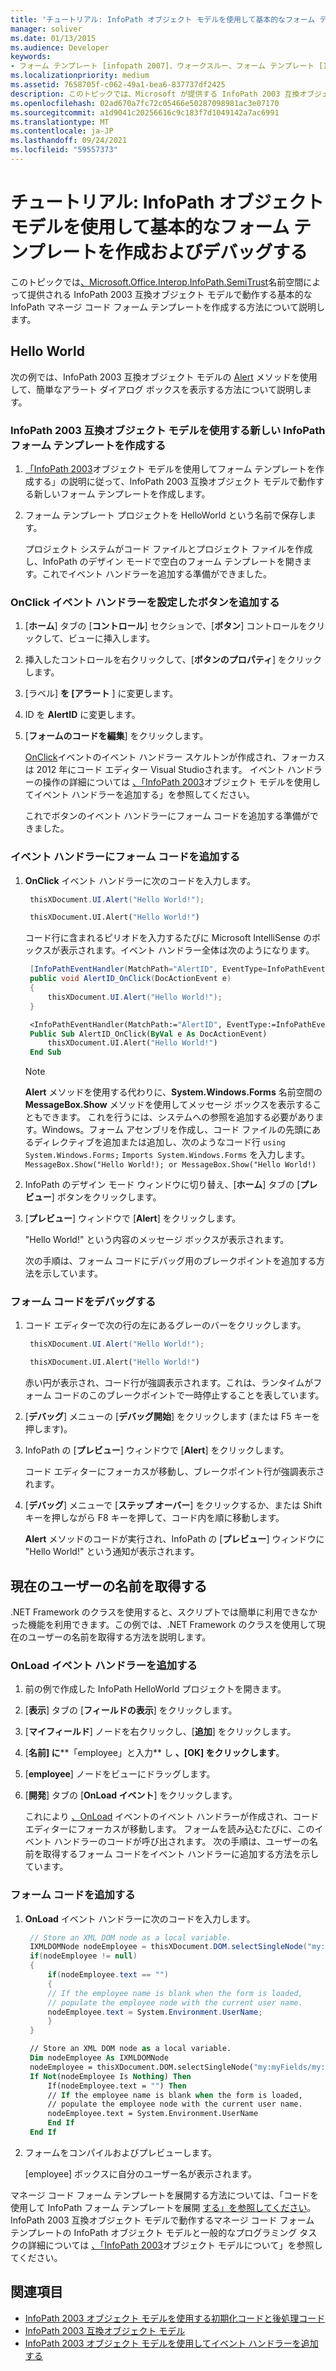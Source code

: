 ```yaml
---
title: 'チュートリアル: InfoPath オブジェクト モデルを使用して基本的なフォーム テンプレートを作成およびデバッグする'
manager: soliver
ms.date: 01/13/2015
ms.audience: Developer
keywords:
- フォーム テンプレート [infopath 2007]、ウォークスルー、フォーム テンプレート [InfoPath 2007]、InfoPath 2003 互換、InfoPath 2003 互換フォーム テンプレートの作成、チュートリアル
ms.localizationpriority: medium
ms.assetid: 7658705f-c062-49a1-bea6-837737df2425
description: このトピックでは、Microsoft が提供する InfoPath 2003 互換オブジェクト モデルで動作する基本的な InfoPath マネージ コード フォーム テンプレートを作成する方法について説明します。Office.Interop.InfoPath.SemiTrust 名前空間。
ms.openlocfilehash: 02ad670a7fc72c05466e50287098981ac3e07170
ms.sourcegitcommit: a1d9041c20256616c9c183f7d1049142a7ac6991
ms.translationtype: MT
ms.contentlocale: ja-JP
ms.lasthandoff: 09/24/2021
ms.locfileid: "59557373"
---
```

# <a name="walkthrough-create-and-debug-a-basic-form-template-using-the-infopath-object-model"></a>チュートリアル: InfoPath オブジェクト モデルを使用して基本的なフォーム テンプレートを作成およびデバッグする

このトピックでは[、Microsoft.Office.Interop.InfoPath.SemiTrust](https://msdn.microsoft.com/library/Microsoft.Office.Interop.InfoPath.SemiTrust.aspx)名前空間によって提供される InfoPath 2003 互換オブジェクト モデルで動作する基本的な InfoPath マネージ コード フォーム テンプレートを作成する方法について説明します。 
  
## <a name="hello-world"></a>Hello World

次の例では、InfoPath 2003 互換オブジェクト モデルの [Alert](https://msdn.microsoft.com/library/Microsoft.Office.Interop.InfoPath.SemiTrust.UI2.Alert.aspx) メソッドを使用して、簡単なアラート ダイアログ ボックスを表示する方法について説明します。 
  
### <a name="create-a-new-infopath-form-template-that-works-with-the-infopath-2003-compatible-object-model"></a>InfoPath 2003 互換オブジェクト モデルを使用する新しい InfoPath フォーム テンプレートを作成する

1. [「InfoPath 2003](how-to-create-a-form-template-using-the-infopath-2003-object-model.md)オブジェクト モデルを使用してフォーム テンプレートを作成する」の説明に従って、InfoPath 2003 互換オブジェクト モデルで動作する新しいフォーム テンプレートを作成します。
    
2. フォーム テンプレート プロジェクトを HelloWorld という名前で保存します。 
    
   プロジェクト システムがコード ファイルとプロジェクト ファイルを作成し、InfoPath のデザイン モードで空白のフォーム テンプレートを開きます。これでイベント ハンドラーを追加する準備ができました。
    
### <a name="add-a-button-with-an-onclick-event-handler"></a>OnClick イベント ハンドラーを設定したボタンを追加する

1. [**ホーム**] タブの [**コントロール**] セクションで、[**ボタン**] コントロールをクリックして、ビューに挿入します。 
    
2. 挿入したコントロールを右クリックして、[**ボタンのプロパティ**] をクリックします。
    
3. [ラベル] **を [アラート** ] に変更します。
    
4. ID を **AlertID** に変更します。
    
5. [**フォームのコードを編集**] をクリックします。
    
   [OnClick](https://msdn.microsoft.com/library/Microsoft.Office.Interop.InfoPath.SemiTrust._ButtonEventSink_Event.OnClick.aspx)イベントのイベント ハンドラー スケルトンが作成され、フォーカスは 2012 年にコード エディター Visual Studioされます。 イベント ハンドラーの操作の詳細については [、「InfoPath 2003](how-to-add-an-event-handler-using-the-infopath-2003-object-model.md)オブジェクト モデルを使用してイベント ハンドラーを追加する」を参照してください。 
    
   これでボタンのイベント ハンドラーにフォーム コードを追加する準備ができました。
    
### <a name="add-form-code-to-the-event-handler"></a>イベント ハンドラーにフォーム コードを追加する

1. **OnClick** イベント ハンドラーに次のコードを入力します。 
    
   ```cs
    thisXDocument.UI.Alert("Hello World!");
   ```

   ```vb
    thisXDocument.UI.Alert("Hello World!")
   ```

   コード行に含まれるピリオドを入力するたびに Microsoft IntelliSense のボックスが表示されます。イベント ハンドラー全体は次のようになります。
    
   ```cs
    [InfoPathEventHandler(MatchPath="AlertID", EventType=InfoPathEventType.OnClick)]
    public void AlertID_OnClick(DocActionEvent e)
    {
        thisXDocument.UI.Alert("Hello World!");
    }
   ```

   ```vb
    <InfoPathEventHandler(MatchPath:="AlertID", EventType:=InfoPathEventType.OnClick)>
    Public Sub AlertID_OnClick(ByVal e As DocActionEvent)
        thisXDocument.UI.Alert("Hello World!")
    End Sub
   ```

   > [!NOTE]
   > **Alert** メソッドを使用する代わりに、**System.Windows.Forms** 名前空間の **MessageBox.Show** メソッドを使用してメッセージ ボックスを表示することもできます。 これを行うには、システムへの参照を追加する必要があります。Windows。フォーム アセンブリを作成し、コード ファイルの先頭にあるディレクティブを追加または追加し、次のようなコード行 `using System.Windows.Forms;` `Imports System.Windows.Forms` を入力します。`MessageBox.Show("Hello World!); or MessageBox.Show("Hello World!)`
  
2. InfoPath のデザイン モード ウィンドウに切り替え、[**ホーム**] タブの [**プレビュー**] ボタンをクリックします。 
    
3. [**プレビュー**] ウィンドウで [**Alert**] をクリックします。 
    
   "Hello World!" という内容のメッセージ ボックスが表示されます。
    
   次の手順は、フォーム コードにデバッグ用のブレークポイントを追加する方法を示しています。
    
### <a name="debug-form-code"></a>フォーム コードをデバッグする

1. コード エディターで次の行の左にあるグレーのバーをクリックします。
    
   ```cs
    thisXDocument.UI.Alert("Hello World!");
   ```

   ```vb
    thisXDocument.UI.Alert("Hello World!")
   ```

   赤い円が表示され、コード行が強調表示されます。これは、ランタイムがフォーム コードのこのブレークポイントで一時停止することを表しています。
    
2. [**デバッグ**] メニューの [**デバッグ開始**] をクリックします (または F5 キーを押します)。 
    
3. InfoPath の [**プレビュー**] ウィンドウで [**Alert**] をクリックします。 
    
   コード エディターにフォーカスが移動し、ブレークポイント行が強調表示されます。
    
4. [**デバッグ**] メニューで [**ステップ オーバー**] をクリックするか、または Shift キーを押しながら F8 キーを押して、コード内を順に移動します。 
    
   **Alert** メソッドのコードが実行され、InfoPath の [**プレビュー**] ウィンドウに "Hello World!" という通知が表示されます。 
    
## <a name="getting-the-current-users-name"></a>現在のユーザーの名前を取得する

.NET Framework のクラスを使用すると、スクリプトでは簡単に利用できなかった機能を利用できます。この例では、.NET Framework のクラスを使用して現在のユーザーの名前を取得する方法を説明します。
  
### <a name="add-an-onload-event-handler"></a>OnLoad イベント ハンドラーを追加する

1. 前の例で作成した InfoPath HelloWorld プロジェクトを開きます。
    
2. [**表示**] タブの [**フィールドの表示**] をクリックします。
    
3. [**マイフィールド**] ノードを右クリックし、[**追加**] をクリックします。
    
4. [**名前] に****「employee」と入力** し **、[OK] をクリックします**。
    
5. [**employee**] ノードをビューにドラッグします。 
    
6. [**開発**] タブの [**OnLoad イベント**] をクリックします。
    
   これにより [、OnLoad](https://msdn.microsoft.com/library/Microsoft.Office.Interop.InfoPath.SemiTrust._XDocumentEventSink2_Event.OnLoad.aspx) イベントのイベント ハンドラーが作成され、コード エディターにフォーカスが移動します。 フォームを読み込むたびに、このイベント ハンドラーのコードが呼び出されます。 次の手順は、ユーザーの名前を取得するフォーム コードをイベント ハンドラーに追加する方法を示しています。 
    
### <a name="add-form-code"></a>フォーム コードを追加する

1. **OnLoad** イベント ハンドラーに次のコードを入力します。 
    
   ```cs
    // Store an XML DOM node as a local variable.
    IXMLDOMNode nodeEmployee = thisXDocument.DOM.selectSingleNode("my:myFields/my:employee");
    if(nodeEmployee != null)
    {
        if(nodeEmployee.text == "")
        {
        // If the employee name is blank when the form is loaded, 
        // populate the employee node with the current user name.
        nodeEmployee.text = System.Environment.UserName;
        }
    }
   ```

   ```vb
    // Store an XML DOM node as a local variable.
    Dim nodeEmployee As IXMLDOMNode
    nodeEmployee = thisXDocument.DOM.selectSingleNode("my:myFields/my:employee");
    If Not(nodeEmployee Is Nothing) Then
        If(nodeEmployee.text = "") Then
        // If the employee name is blank when the form is loaded, 
        // populate the employee node with the current user name.
        nodeEmployee.text = System.Environment.UserName
        End If
    End If
   ```

2. フォームをコンパイルおよびプレビューします。
    
   [employee] ボックスに自分のユーザー名が表示されます。 
    
マネージ コード フォーム テンプレートを展開する方法については、「コードを使用して InfoPath フォーム テンプレートを展開 [する」を参照してください](how-to-deploy-infopath-form-templates-with-code.md)。 InfoPath 2003 互換オブジェクト モデルで動作するマネージ コード フォーム テンプレートの InfoPath オブジェクト モデルと一般的なプログラミング タスクの詳細については [、「InfoPath 2003](understanding-the-infopath-2003-object-model.md)オブジェクト モデルについて」を参照してください。 
  
## <a name="see-also"></a>関連項目

- [InfoPath 2003 オブジェクト モデルを使用する初期化コードと後処理コード](initialization-and-clean-up-code-using-infopath-2003-object-model.md)
- [InfoPath 2003 互換オブジェクト モデル](infopath-2003-compatible-object-models.md)
- [InfoPath 2003 オブジェクト モデルを使用してイベント ハンドラーを追加する](how-to-add-an-event-handler-using-the-infopath-2003-object-model.md)


